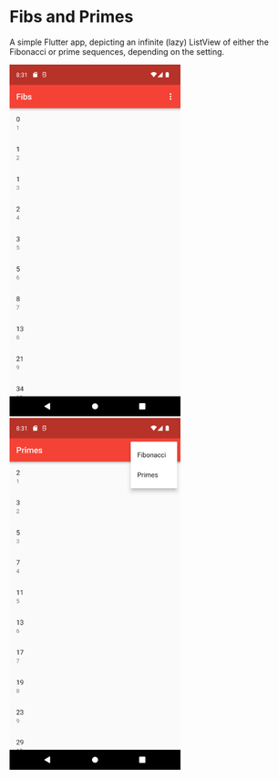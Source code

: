 # Fibs and Primes

A simple Flutter app, depicting an infinite (lazy) ListView of either the Fibonacci or prime sequences, depending on the setting.

<img src="https://raw.githubusercontent.com/Decryptic/fibs_and_primes/master/assets/screenshots/pixel_3xl/000.png" width="300">
<img src="https://raw.githubusercontent.com/Decryptic/fibs_and_primes/master/assets/screenshots/pixel_3xl/001.png" width="300">
